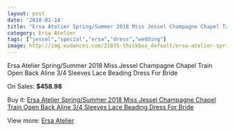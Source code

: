 ```yaml
---
layout: post
date: '2018-01-14'
title: "Ersa Atelier Spring/Summer 2018 Miss Jessel Champagne Chapel Train Open Back Aline 3/4 Sleeves Lace Beading Dress For Bride"
category: Ersa Atelier
tags: ["jessel","special","ersa","dress","wedding"]
image: http://img.eudances.com/21075-thickbox_default/ersa-atelier-spring-summer-2018-miss-jessel-champagne-chapel-train-open-back-aline-3-4-sleeves-lace-beading-dress-for-bride.jpg
---
```

Ersa Atelier Spring/Summer 2018 Miss Jessel Champagne Chapel Train Open Back Aline 3/4 Sleeves Lace Beading Dress For Bride

On Sales: **$458.98**
<a href="https://www.eudances.com/en/ersa-atelier/6447-ersa-atelier-spring-summer-2018-miss-jessel-champagne-chapel-train-open-back-aline-3-4-sleeves-lace-beading-dress-for-bride.html"><amp-img layout="responsive" width="600" height="600" src="//img.eudances.com/21075-thickbox_default/ersa-atelier-spring-summer-2018-miss-jessel-champagne-chapel-train-open-back-aline-3-4-sleeves-lace-beading-dress-for-bride.jpg" alt="Ersa Atelier Spring/Summer 2018 Miss Jessel Champagne Chapel Train Open Back Aline 3/4 Sleeves Lace Beading Dress For Bride 0" /></a>
<a href="https://www.eudances.com/en/ersa-atelier/6447-ersa-atelier-spring-summer-2018-miss-jessel-champagne-chapel-train-open-back-aline-3-4-sleeves-lace-beading-dress-for-bride.html"><amp-img layout="responsive" width="600" height="600" src="//img.eudances.com/21084-thickbox_default/ersa-atelier-spring-summer-2018-miss-jessel-champagne-chapel-train-open-back-aline-3-4-sleeves-lace-beading-dress-for-bride.jpg" alt="Ersa Atelier Spring/Summer 2018 Miss Jessel Champagne Chapel Train Open Back Aline 3/4 Sleeves Lace Beading Dress For Bride 1" /></a>
<a href="https://www.eudances.com/en/ersa-atelier/6447-ersa-atelier-spring-summer-2018-miss-jessel-champagne-chapel-train-open-back-aline-3-4-sleeves-lace-beading-dress-for-bride.html"><amp-img layout="responsive" width="600" height="600" src="//img.eudances.com/21083-thickbox_default/ersa-atelier-spring-summer-2018-miss-jessel-champagne-chapel-train-open-back-aline-3-4-sleeves-lace-beading-dress-for-bride.jpg" alt="Ersa Atelier Spring/Summer 2018 Miss Jessel Champagne Chapel Train Open Back Aline 3/4 Sleeves Lace Beading Dress For Bride 2" /></a>
<a href="https://www.eudances.com/en/ersa-atelier/6447-ersa-atelier-spring-summer-2018-miss-jessel-champagne-chapel-train-open-back-aline-3-4-sleeves-lace-beading-dress-for-bride.html"><amp-img layout="responsive" width="600" height="600" src="//img.eudances.com/21082-thickbox_default/ersa-atelier-spring-summer-2018-miss-jessel-champagne-chapel-train-open-back-aline-3-4-sleeves-lace-beading-dress-for-bride.jpg" alt="Ersa Atelier Spring/Summer 2018 Miss Jessel Champagne Chapel Train Open Back Aline 3/4 Sleeves Lace Beading Dress For Bride 3" /></a>
<a href="https://www.eudances.com/en/ersa-atelier/6447-ersa-atelier-spring-summer-2018-miss-jessel-champagne-chapel-train-open-back-aline-3-4-sleeves-lace-beading-dress-for-bride.html"><amp-img layout="responsive" width="600" height="600" src="//img.eudances.com/21081-thickbox_default/ersa-atelier-spring-summer-2018-miss-jessel-champagne-chapel-train-open-back-aline-3-4-sleeves-lace-beading-dress-for-bride.jpg" alt="Ersa Atelier Spring/Summer 2018 Miss Jessel Champagne Chapel Train Open Back Aline 3/4 Sleeves Lace Beading Dress For Bride 4" /></a>
<a href="https://www.eudances.com/en/ersa-atelier/6447-ersa-atelier-spring-summer-2018-miss-jessel-champagne-chapel-train-open-back-aline-3-4-sleeves-lace-beading-dress-for-bride.html"><amp-img layout="responsive" width="600" height="600" src="//img.eudances.com/21080-thickbox_default/ersa-atelier-spring-summer-2018-miss-jessel-champagne-chapel-train-open-back-aline-3-4-sleeves-lace-beading-dress-for-bride.jpg" alt="Ersa Atelier Spring/Summer 2018 Miss Jessel Champagne Chapel Train Open Back Aline 3/4 Sleeves Lace Beading Dress For Bride 5" /></a>
<a href="https://www.eudances.com/en/ersa-atelier/6447-ersa-atelier-spring-summer-2018-miss-jessel-champagne-chapel-train-open-back-aline-3-4-sleeves-lace-beading-dress-for-bride.html"><amp-img layout="responsive" width="600" height="600" src="//img.eudances.com/21079-thickbox_default/ersa-atelier-spring-summer-2018-miss-jessel-champagne-chapel-train-open-back-aline-3-4-sleeves-lace-beading-dress-for-bride.jpg" alt="Ersa Atelier Spring/Summer 2018 Miss Jessel Champagne Chapel Train Open Back Aline 3/4 Sleeves Lace Beading Dress For Bride 6" /></a>
<a href="https://www.eudances.com/en/ersa-atelier/6447-ersa-atelier-spring-summer-2018-miss-jessel-champagne-chapel-train-open-back-aline-3-4-sleeves-lace-beading-dress-for-bride.html"><amp-img layout="responsive" width="600" height="600" src="//img.eudances.com/21078-thickbox_default/ersa-atelier-spring-summer-2018-miss-jessel-champagne-chapel-train-open-back-aline-3-4-sleeves-lace-beading-dress-for-bride.jpg" alt="Ersa Atelier Spring/Summer 2018 Miss Jessel Champagne Chapel Train Open Back Aline 3/4 Sleeves Lace Beading Dress For Bride 7" /></a>
<a href="https://www.eudances.com/en/ersa-atelier/6447-ersa-atelier-spring-summer-2018-miss-jessel-champagne-chapel-train-open-back-aline-3-4-sleeves-lace-beading-dress-for-bride.html"><amp-img layout="responsive" width="600" height="600" src="//img.eudances.com/21077-thickbox_default/ersa-atelier-spring-summer-2018-miss-jessel-champagne-chapel-train-open-back-aline-3-4-sleeves-lace-beading-dress-for-bride.jpg" alt="Ersa Atelier Spring/Summer 2018 Miss Jessel Champagne Chapel Train Open Back Aline 3/4 Sleeves Lace Beading Dress For Bride 8" /></a>
<a href="https://www.eudances.com/en/ersa-atelier/6447-ersa-atelier-spring-summer-2018-miss-jessel-champagne-chapel-train-open-back-aline-3-4-sleeves-lace-beading-dress-for-bride.html"><amp-img layout="responsive" width="600" height="600" src="//img.eudances.com/21076-thickbox_default/ersa-atelier-spring-summer-2018-miss-jessel-champagne-chapel-train-open-back-aline-3-4-sleeves-lace-beading-dress-for-bride.jpg" alt="Ersa Atelier Spring/Summer 2018 Miss Jessel Champagne Chapel Train Open Back Aline 3/4 Sleeves Lace Beading Dress For Bride 9" /></a>

Buy it: [Ersa Atelier Spring/Summer 2018 Miss Jessel Champagne Chapel Train Open Back Aline 3/4 Sleeves Lace Beading Dress For Bride](https://www.eudances.com/en/ersa-atelier/6447-ersa-atelier-spring-summer-2018-miss-jessel-champagne-chapel-train-open-back-aline-3-4-sleeves-lace-beading-dress-for-bride.html "Ersa Atelier Spring/Summer 2018 Miss Jessel Champagne Chapel Train Open Back Aline 3/4 Sleeves Lace Beading Dress For Bride")

View more: [Ersa Atelier](https://www.eudances.com/en/103-ersa-atelier "Ersa Atelier")